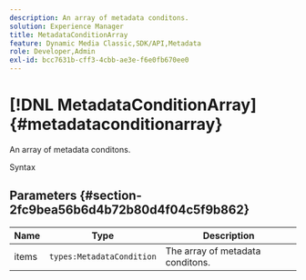 ```yaml
---
description: An array of metadata conditons.
solution: Experience Manager
title: MetadataConditionArray
feature: Dynamic Media Classic,SDK/API,Metadata
role: Developer,Admin
exl-id: bcc7631b-cff3-4cbb-ae3e-f6e0fb670ee0
---
```

# [!DNL MetadataConditionArray]{#metadataconditionarray}

An array of metadata conditons.

 Syntax 

## Parameters {#section-2fc9bea56b6d4b72b80d4f04c5f9b862}

|  Name  | Type  | Description  |
|---|---|---|
|  items  | `types:MetadataCondition`  | The array of metadata conditons.  |
